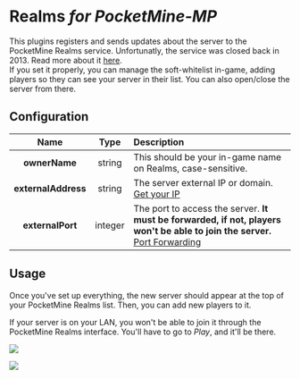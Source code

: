 # Realms _for PocketMine-MP_

This plugins registers and sends updates about the server to the PocketMine Realms service. Unfortunatly, the service was closed back in 2013. Read more about it [here](https://web.archive.org/web/20131001030747/http://realms.pocketmine.net/).  
If you set it properly, you can manage the soft-whitelist in-game, adding players so they can see your server in their list.
You can also open/close the server from there. 


## Configuration
| Name | Type | Description |
| :---: | :---: | :--- |
| __ownerName__ | string | This should be your in-game name on Realms, case-sensitive. |
| __externalAddress__ | string | The server external IP or domain. [Get your IP](http://www.whatismyip.com/) |
| __externalPort__ | integer | The port to access the server. __It must be forwarded, if not, players won't be able to join the server.__ [Port Forwarding](http://portforward.com/) |


## Usage

Once you've set up everything, the new server should appear at the top of your PocketMine Realms list. Then, you can add new players to it.

If your server is on your LAN, you won't be able to join it through the PocketMine Realms interface. You'll have to go to _Play_, and it'll be there.

![](http://i.imgur.com/scwvExil.png)

![](http://i.imgur.com/KPsbBXTl.png)

